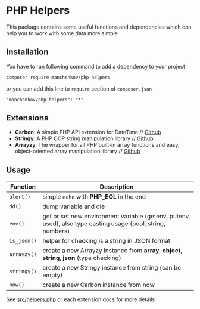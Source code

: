 # PHP Helpers

This package contains some useful functions and dependencies which can help you to work with some data more simple

## Installation

You have to run following command to add a dependency to your project

```bash
composer require manchenkov/php-helpers
```

or you can add this line to `require` section of `composer.json`

```
"manchenkov/php-helpers": "*"
```

## Extensions

- **Carbon**: A simple PHP API extension for DateTime // [Github](https://github.com/briannesbitt/Carbon) 
- **Stringy**: A PHP OOP string manipulation library // [Github](https://github.com/danielstjules/Stringy) 
- **Arrayzy**: The wrapper for all PHP built-in array functions and easy, object-oriented array manipulation library // [Github](https://github.com/bocharsky-bw/Arrayzy) 

## Usage


| Function      | Description |
| ------------- | ----------- |
| `alert()`     | simple `echo` with **PHP_EOL** in the end |
| `dd()`        | dump variable and die |
| `env()`       | get or set new environment variable (getenv, putenv used), also type casting usage (bool, string, numbers) |
| `is_json()`   | helper for checking is a string in JSON format |
| `arrayzy()`   | create a new Arrayzy instance from **array**, **object**, **string**, **json** (type checking) |
| `stringy()`   | create a new Stringy instance from string (can be empty) |
| `now()`       | create a new Carbon instance from now |

See [src/helpers.php](https://github.com/manchenkoff/php-helpers/blob/master/src/helpers.php) or each extension docs for more details
